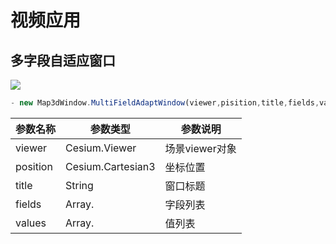 # 视频应用
##  **多字段自适应窗口**
![](./多字段自适应弹窗.jpg)
```javascript
- new Map3dWindow.MultiFieldAdaptWindow(viewer,pisition,title,fields,values)
```
| 参数名称 | 参数类型          | 参数说明       |
| -------- | ----------------- | -------------- |
| viewer   | Cesium.Viewer     | 场景viewer对象 |
| position | Cesium.Cartesian3 | 坐标位置       |
| title    | String            | 窗口标题       |
| fields   | Array.<String>    | 字段列表       |
| values   | Array.<String>    | 值列表         |
